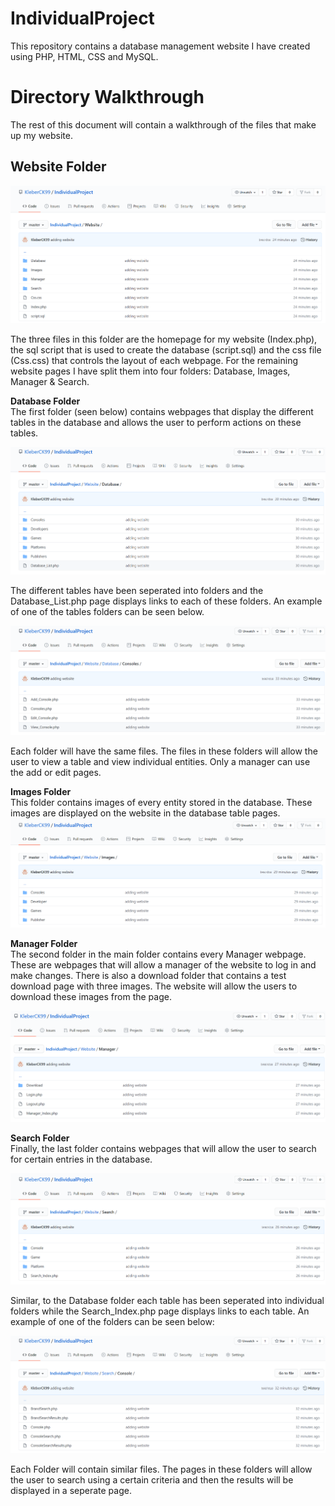 # IndividualProject
This repository contains a database management website I have created using PHP, HTML, CSS and MySQL.

# Directory Walkthrough
The rest of this document will contain a walkthrough of the files that make up my website.

## Website Folder

![WebsiteFolder](ReadMe_Pics/WebsiteFolder.png)

The three files in this folder are the homepage for my website (Index.php), the sql script that is used to create the database (script.sql) and the css file (Css.css) 
that controls the layout of each webpage.
For the remaining website pages I have split them into four folders: Database, Images, Manager & Search.

**Database Folder**<br/>
The first folder (seen below) contains webpages that display the different tables in the database and allows the user to perform actions on these tables. 

![DatabaseFolder](ReadMe_Pics/DatabaseFolder.png)

The different tables have been seperated into folders and the Database_List.php page displays links to each of these folders. An example of one of the tables folders can be seen below.

![ConsoleFolder](ReadMe_Pics/ConsoleFolder.png)

Each folder will have the same files. The files in these folders will allow the user to view a table and view individual entities. Only a manager can use the add or edit pages.

**Images Folder**<br/>
This folder contains images of every entity stored in the database. These images are displayed on the website in the database table pages.
![DatabaseFolder](ReadMe_Pics/ImagesFolder.png)

**Manager Folder**<br/>
The second folder in the main folder contains every Manager webpage. These are webpages that will allow a manager of the website to log in and make changes. There is
also a download folder that contains a test download page with three images. The website will allow the users to download these images from the page.

![ManagerFolder](ReadMe_Pics/ManagerFolder.png)

**Search Folder**<br/>
Finally, the last folder contains webpages that will allow the user to search for certain entries in the database.

![SearchFolder](ReadMe_Pics/SearchFolder.png)

Similar, to the Database folder each table has been seperated into individual folders while the Search_Index.php page displays links to each table. An example of one of the folders can be seen below:

![ConsoleSearchFolder](ReadMe_Pics/ConsoleSearch.png)

Each Folder will contain similar files. The pages in these folders will allow the user to search using a certain criteria and then the results will be displayed in a
seperate page.
